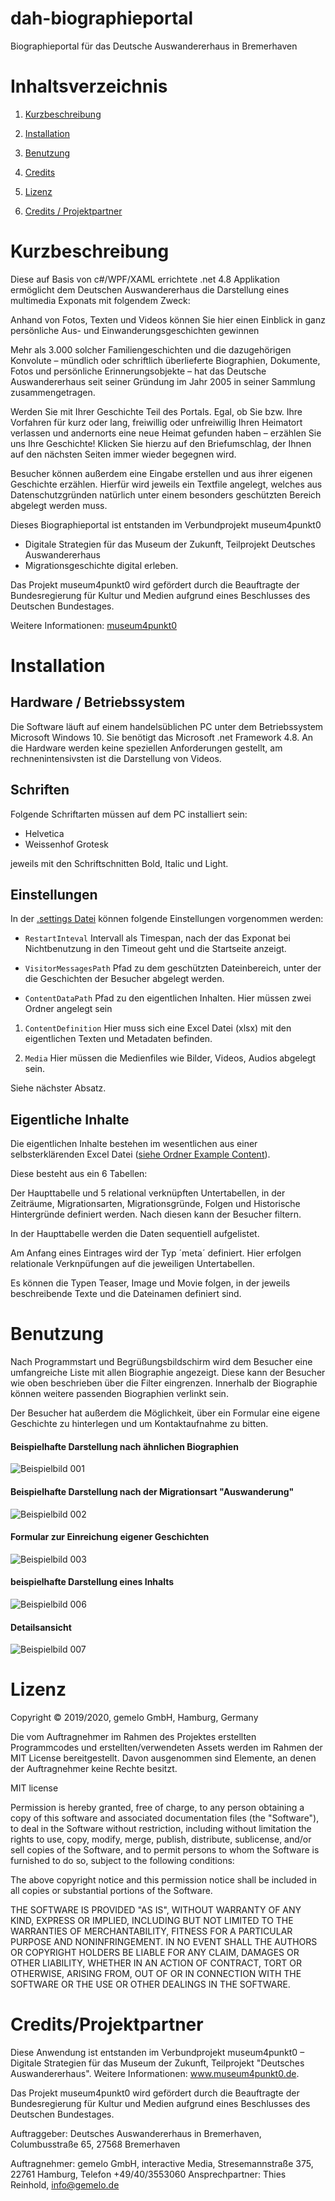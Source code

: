 # dah-biographieportal
Biographieportal für das Deutsche Auswandererhaus in Bremerhaven


# Inhaltsverzeichnis

1. [Kurzbeschreibung](#kurzbeschreibung)

1. [Installation](#installation)

1. [Benutzung](#benutzung)

1. [Credits](#credits)

1. [Lizenz](#lizenz)

1. [Credits / Projektpartner](#creditsprojektpartner)


# Kurzbeschreibung

Diese auf Basis von c#/WPF/XAML errichtete .net 4.8 Applikation ermöglicht dem Deutschen Auswandererhaus die Darstellung eines multimedia Exponats mit folgendem Zweck:

Anhand von Fotos, Texten und Videos können Sie hier einen Einblick in ganz persönliche Aus- und Einwanderungsgeschichten gewinnen
			
Mehr als 3.000 solcher Familiengeschichten und die dazugehörigen Konvolute – mündlich oder schriftlich überlieferte Biographien, Dokumente, Fotos und persönliche Erinnerungsobjekte – hat das Deutsche Auswandererhaus seit seiner Gründung im Jahr 2005 in seiner Sammlung zusammengetragen.
			
Werden Sie mit Ihrer Geschichte Teil des Portals. Egal, ob Sie bzw. Ihre Vorfahren für kurz oder lang, freiwillig oder unfreiwillig Ihren Heimatort verlassen und andernorts eine neue Heimat gefunden haben – erzählen Sie uns Ihre Geschichte! Klicken Sie hierzu auf den Briefumschlag, der Ihnen auf den nächsten Seiten immer wieder begegnen wird.

Besucher können außerdem eine Eingabe erstellen und aus ihrer eigenen Geschichte erzählen. Hierfür wird jeweils ein Textfile angelegt, welches aus Datenschutzgründen natürlich unter einem besonders geschützten Bereich abgelegt werden muss.
			
			
Dieses Biographieportal ist entstanden im Verbundprojekt museum4punkt0
* Digitale Strategien für das Museum der Zukunft, Teilprojekt Deutsches Auswandererhaus
* Migrationsgeschichte digital erleben. 

Das Projekt museum4punkt0 wird gefördert durch die Beauftragte der Bundesregierung für Kultur und Medien aufgrund eines Beschlusses des Deutschen Bundestages.

Weitere Informationen: [museum4punkt0](www.museum4punkt0.de)

# Installation

## Hardware / Betriebssystem
Die Software läuft auf einem handelsüblichen PC unter dem Betriebssystem Microsoft Windows 10. Sie benötigt das Microsoft .net Framework 4.8. An die Hardware werden keine speziellen Anforderungen gestellt, am rechnenintensivsten ist die Darstellung von Videos.

## Schriften
Folgende Schriftarten müssen auf dem PC installiert sein:
* Helvetica
* Weissenhof Grotesk

jeweils mit den Schriftschnitten Bold, Italic und Light.

## Einstellungen
In der [.settings Datei](Properties/Settings.settings) können folgende Einstellungen vorgenommen werden:

* `RestartInteval`
Intervall als Timespan, nach der das Exponat bei Nichtbenutzung in den Timeout geht und die Startseite anzeigt.

* `VisitorMessagesPath`
Pfad zu dem geschützten Dateinbereich, unter der die Geschichten der Besucher abgelegt werden.

* `ContentDataPath`
Pfad zu den eigentlichen Inhalten. 
Hier müssen zwei Ordner angelegt sein

1. `ContentDefinition`
Hier muss sich eine Excel Datei (xlsx) mit den eigentlichen Texten und Metadaten befinden.

2. `Media`
Hier müssen die Medienfiles wie Bilder, Videos, Audios abgelegt sein.

Siehe nächster Absatz.


## Eigentliche Inhalte
Die eigentlichen Inhalte bestehen im wesentlichen aus einer selbsterklärenden Excel Datei ([siehe Ordner Example Content](ExampleContent)).

Diese besteht aus ein 6 Tabellen:

Der Haupttabelle und 5 relational verknüpften Untertabellen, in der Zeiträume, Migrationsarten, Migrationsgründe, Folgen und Historische Hintergründe definiert werden. Nach diesen kann der Besucher filtern.

In der Haupttabelle werden die Daten sequentiell aufgelistet.

Am Anfang eines Eintrages wird der Typ ´meta´ definiert. Hier erfolgen relationale Verknpüfungen auf die jeweiligen Untertabellen.

Es können die Typen Teaser, Image und Movie folgen, in der jeweils beschreibende Texte und die Dateinamen definiert sind.


# Benutzung
Nach Programmstart und Begrüßungsbildschirm wird dem Besucher eine umfangreiche Liste mit allen Biographie angezeigt. Diese kann der Besucher wie oben beschrieben über die Filter eingrenzen. Innerhalb der Biographie können weitere passenden Biographien verlinkt sein.

Der Besucher hat außerdem die Möglichkeit, über ein Formular eine eigene Geschichte zu hinterlegen und um Kontaktaufnahme zu bitten.

#### Beispielhafte Darstellung nach ähnlichen Biographien
![Beispielbild 001](/ExampleScreenshots/001.jpg)

#### Beispielhafte Darstellung nach der Migrationsart "Auswanderung"
![Beispielbild 002](/ExampleScreenshots/002.jpg)

#### Formular zur Einreichung eigener Geschichten
![Beispielbild 003](/ExampleScreenshots/003.jpg)

#### beispielhafte Darstellung eines Inhalts
![Beispielbild 006](/ExampleScreenshots/006.jpg)

#### Detailsansicht
![Beispielbild 007](/ExampleScreenshots/007.jpg)



# Lizenz
Copyright © 2019/2020, gemelo GmbH, Hamburg, Germany

Die vom Auftragnehmer im Rahmen des Projektes erstellten Programmcodes und erstellten/verwendeten Assets werden im Rahmen der MIT License bereitgestellt. Davon ausgenommen sind Elemente, an denen der Auftragnehmer keine Rechte besitzt.

MIT license

Permission is hereby granted, free of charge, to any person obtaining a copy of this software and associated documentation files (the "Software"), to deal in the Software without restriction, including without limitation the rights to use, copy, modify, merge, publish, distribute, sublicense, and/or sell copies of the Software, and to permit persons to whom the Software is furnished to do so, subject to the following conditions:

The above copyright notice and this permission notice shall be included in all copies or substantial portions of the Software.

THE SOFTWARE IS PROVIDED "AS IS", WITHOUT WARRANTY OF ANY KIND, EXPRESS OR IMPLIED, INCLUDING BUT NOT LIMITED TO THE WARRANTIES OF MERCHANTABILITY, FITNESS FOR A PARTICULAR PURPOSE AND NONINFRINGEMENT. IN NO EVENT SHALL THE AUTHORS OR COPYRIGHT HOLDERS BE LIABLE FOR ANY CLAIM, DAMAGES OR OTHER LIABILITY, WHETHER IN AN ACTION OF CONTRACT, TORT OR OTHERWISE, ARISING FROM, OUT OF OR IN CONNECTION WITH THE SOFTWARE OR THE USE OR OTHER DEALINGS IN THE SOFTWARE.


# Credits/Projektpartner

Diese Anwendung ist entstanden im Verbundprojekt museum4punkt0 – Digitale Strategien für das Museum der Zukunft, Teilprojekt "Deutsches Auswandererhaus". Weitere Informationen: www.museum4punkt0.de.

Das Projekt museum4punkt0 wird gefördert durch die Beauftragte der Bundesregierung für Kultur und Medien aufgrund eines Beschlusses des Deutschen Bundestages.

Auftraggeber: Deutsches Auswandererhaus in Bremerhaven, Columbusstraße 65, 27568 Bremerhaven

Auftragnehmer: gemelo GmbH, interactive Media, Stresemannstraße 375, 22761 Hamburg, Telefon +49/40/3553060
Ansprechpartner: Thies Reinhold, info@gemelo.de


